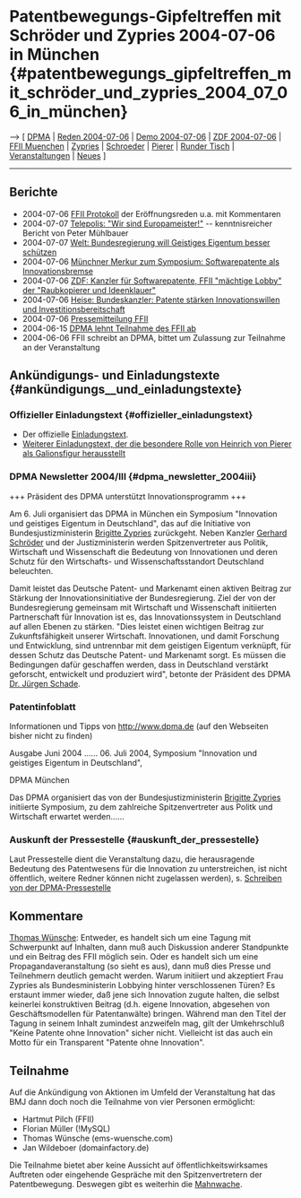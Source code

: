 # Patentbewegungs-Gipfeltreffen mit Schröder und Zypries 2004-07-06 in München {#patentbewegungs_gipfeltreffen_mit_schröder_und_zypries_2004_07_06_in_münchen}

\--\> \[ [ DPMA](SwpatdpmaDe "wikilink") \| [ Reden
2004-07-06](DpmaLog040706De "wikilink") \| [ Demo
2004-07-06](DemoMuenchen040706De "wikilink") \| [ ZDF
2004-07-06](Heute040706De "wikilink") \| [ FFII
Muenchen](FfiiMuenchenDe "wikilink") \| [
Zypries](BrigitteZypriesDe "wikilink") \| [
Schroeder](SwpatschroederDe "wikilink") \| [
Pierer](HeinrichVonPiererDe "wikilink") \| [ Runder
Tisch](Bmj040622De "wikilink") \| [
Veranstaltungen](SwpatpenmiDe "wikilink") \| [
Neues](SwpatcninoDe "wikilink") \]

------------------------------------------------------------------------

## Berichte

-   2004-07-06 [ FFII Protokoll](DpmaLog040706De "wikilink") der
    Eröffnungsreden u.a. mit Kommentaren
-   2004-07-07 [Telepolis: \"Wir sind
    Europameister!\"](http://www.heise.de/tp/deutsch/special/copy/17825/1.html "wikilink")
    \-- kenntnisreicher Bericht von Peter Mühlbauer
-   2004-07-07 [Welt: Bundesregierung will Geistiges Eigentum besser
    schützen](http://www.welt.de/data/2004/07/07/301787.html "wikilink")
-   2004-07-06 [ Münchner Merkur zum Symposium: Softwarepatente als
    Innovationsbremse](MuenchnerMerkur040707De "wikilink")
-   2004-07-06 [ ZDF: Kanzler für Softwarepatente, FFII \"mächtige
    Lobby\" der \"Raubkopierer und
    Ideenklauer\"](Heute040706De "wikilink")
-   2004-07-06 [Heise: Bundeskanzler: Patente stärken Innovationswillen
    und
    Investitionsbereitschaft](http://www.heise.de/newsticker/meldung/48897 "wikilink")
-   2004-07-06 [ Pressemitteilung FFII](DpmaPM040706De "wikilink")
-   2004-06-15 [ DPMA lehnt Teilnahme des FFII
    ab](LtrDiane040615De "wikilink")
-   2004-06-06 FFII schreibt an DPMA, bittet um Zulassung zur Teilnahme
    an der Veranstaltung

## Ankündigungs- und Einladungstexte {#ankündigungs__und_einladungstexte}

### Offizieller Einladungstext {#offizieller_einladungstext}

-   Der offizielle [Einladungstext](http:?DpmaEinl040706De "wikilink").
-   [Weiterer Einladungstext, der die besondere Rolle von Heinrich von
    Pierer als Galionsfigur
    herausstellt](http://swpat.ffii.org/events/2004/dpma0706/ "wikilink")

### DPMA Newsletter 2004/III {#dpma_newsletter_2004iii}

+++ Präsident des DPMA unterstützt Innovationsprogramm +++

Am 6. Juli organisiert das DPMA in München ein Symposium \"Innovation
und geistiges Eigentum in Deutschland\", das auf die Initiative von
Bundesjustizministerin [ Brigitte Zypries](BrigitteZypriesDe "wikilink")
zurückgeht. Neben Kanzler [ Gerhard
Schröder](SwpatschroederDe "wikilink") und der Justizministerin werden
Spitzenvertreter aus Politik, Wirtschaft und Wissenschaft die Bedeutung
von Innovationen und deren Schutz für den Wirtschafts- und
Wissenschaftsstandort Deutschland beleuchten.

Damit leistet das Deutsche Patent- und Markenamt einen aktiven Beitrag
zur Stärkung der Innovationsinitiative der Bundesregierung. Ziel der von
der Bundesregierung gemeinsam mit Wirtschaft und Wissenschaft
initiierten Partnerschaft für Innovation ist es, das Innovationssystem
in Deutschland auf allen Ebenen zu stärken. \"Dies leistet einen
wichtigen Beitrag zur Zukunftsfähigkeit unserer Wirtschaft.
Innovationen, und damit Forschung und Entwicklung, sind untrennbar mit
dem geistigen Eigentum verknüpft, für dessen Schutz das Deutsche Patent-
und Markenamt sorgt. Es müssen die Bedingungen dafür geschaffen werden,
dass in Deutschland verstärkt geforscht, entwickelt und produziert
wird\", betonte der Präsident des DPMA [ Dr. Jürgen
Schade](SwpatschadeDe "wikilink").

### Patentinfoblatt

Informationen und Tipps von <http://www.dpma.de> (auf den Webseiten
bisher nicht zu finden)

Ausgabe Juni 2004 \...\... 06. Juli 2004, Symposium \"Innovation und
geistiges Eigentum in Deutschland\",

DPMA München

Das DPMA organisiert das von der Bundesjustizministerin [ Brigitte
Zypries](BrigitteZypriesDe "wikilink") initiierte Symposium, zu dem
zahlreiche Spitzenvertreter aus Politk und Wirtschaft erwartet
werden\...\...

### Auskunft der Pressestelle {#auskunft_der_pressestelle}

Laut Pressestelle dient die Veranstaltung dazu, die herausragende
Bedeutung des Patentwesens für die Innovation zu unterstreichen, ist
nicht öffentlich, weitere Redner können nicht zugelassen werden), s. [
Schreiben von der DPMA-Pressestelle](LtrDiane040615De "wikilink")

## Kommentare

[ Thomas Wünsche](ThomasWuenscheDe "wikilink"): Entweder, es handelt
sich um eine Tagung mit Schwerpunkt auf Inhalten, dann muß auch
Diskussion anderer Standpunkte und ein Beitrag des FFII möglich sein.
Oder es handelt sich um eine Propagandaveranstaltung (so sieht es aus),
dann muß dies Presse und Teilnehmern deutlich gemacht werden. Warum
initiiert und akzeptiert Frau Zypries als Bundesministerin Lobbying
hinter verschlossenen Türen? Es erstaunt immer wieder, daß jene sich
Innovation zugute halten, die selbst keinerlei konstruktiven Beitrag
(d.h. eigene Innovation, abgesehen von Geschäftsmodellen für
Patentanwälte) bringen. Während man den Titel der Tagung in seinem
Inhalt zumindest anzweifeln mag, gilt der Umkehrschluß \"Keine Patente
ohne Innovation\" sicher nicht. Vielleicht ist das auch ein Motto für
ein Transparent \"Patente ohne Innovation\".

## Teilnahme

Auf die Ankündigung von Aktionen im Umfeld der Veranstaltung hat das BMJ
dann doch noch die Teilnahme von vier Personen ermöglicht:

-   Hartmut Pilch (FFII)
-   Florian Müller (!MySQL)
-   Thomas Wünsche (ems-wuensche.com)
-   Jan Wildeboer (domainfactory.de)

Die Teilnahme bietet aber keine Aussicht auf öffentlichkeitswirksames
Auftreten oder eingehende Gespräche mit den Spitzenvertretern der
Patentbewegung. Deswegen gibt es weiterhin die [
Mahnwache](DemoMuenchen040706De "wikilink").
